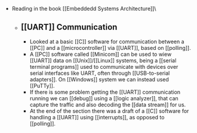 - Reading in the book [[Embeddedd Systems Architecture]]\
  - ## [[UART]] Communication 
    - Looked at a basic [[C]] software for communication between a [[PC]] and a [[microcontroller]] via [[UART]], based on [[polling]].
    - A [[PC]] software called [[Minicom]] can be used to wiew [[UART]] data on [[Unix]]/[[Linux]] systems, being a [[serial terminal programs]] used to communicate with devices over serial interfaces like UART, often through [[USB-to-serial adapters]]. On [[Windows]] system we can instead used [[PuTTy]].
    - If there is some problem getting the [[UART]] communication running we can [[debug]] using a [[logic analyzer]], that can capture the traffic and also decoding the [[data stream]] for us.
    - At the end of the section there was a draft of a [[C]] software for handling a [[UART]] using [[interrupts]], as opposed to [[polling]].
